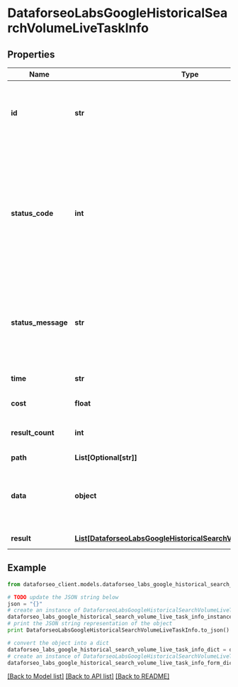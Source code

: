 # DataforseoLabsGoogleHistoricalSearchVolumeLiveTaskInfo


## Properties

Name | Type | Description | Notes
------------ | ------------- | ------------- | -------------
**id** | **str** | task identifier unique task identifier in our system in the UUID format | [optional] 
**status_code** | **int** | status code of the task generated by DataForSEO, can be within the following range: 10000-60000 you can find the full list of the response codes here | [optional] 
**status_message** | **str** | informational message of the task you can find the full list of general informational messages here | [optional] 
**time** | **str** | execution time, seconds | [optional] 
**cost** | **float** | total tasks cost, USD | [optional] 
**result_count** | **int** | number of elements in the result array | [optional] 
**path** | **List[Optional[str]]** | URL path | [optional] 
**data** | **object** | contains the same parameters that you specified in the POST request | [optional] 
**result** | [**List[DataforseoLabsGoogleHistoricalSearchVolumeLiveResultInfo]**](DataforseoLabsGoogleHistoricalSearchVolumeLiveResultInfo.md) | array of results | [optional] 

## Example

```python
from dataforseo_client.models.dataforseo_labs_google_historical_search_volume_live_task_info import DataforseoLabsGoogleHistoricalSearchVolumeLiveTaskInfo

# TODO update the JSON string below
json = "{}"
# create an instance of DataforseoLabsGoogleHistoricalSearchVolumeLiveTaskInfo from a JSON string
dataforseo_labs_google_historical_search_volume_live_task_info_instance = DataforseoLabsGoogleHistoricalSearchVolumeLiveTaskInfo.from_json(json)
# print the JSON string representation of the object
print DataforseoLabsGoogleHistoricalSearchVolumeLiveTaskInfo.to_json()

# convert the object into a dict
dataforseo_labs_google_historical_search_volume_live_task_info_dict = dataforseo_labs_google_historical_search_volume_live_task_info_instance.to_dict()
# create an instance of DataforseoLabsGoogleHistoricalSearchVolumeLiveTaskInfo from a dict
dataforseo_labs_google_historical_search_volume_live_task_info_form_dict = dataforseo_labs_google_historical_search_volume_live_task_info.from_dict(dataforseo_labs_google_historical_search_volume_live_task_info_dict)
```
[[Back to Model list]](../README.md#documentation-for-models) [[Back to API list]](../README.md#documentation-for-api-endpoints) [[Back to README]](../README.md)


